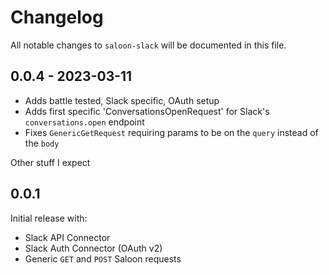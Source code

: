 # Changelog

All notable changes to `saloon-slack` will be documented in this file.

## 0.0.4 - 2023-03-11

- Adds battle tested, Slack specific, OAuth setup
- Adds first specific 'ConversationsOpenRequest' for Slack's `conversations.open` endpoint
- Fixes `GenericGetRequest` requiring params to be on the `query` instead of the `body`

Other stuff I expect

## 0.0.1

Initial release with:

- Slack API Connector
- Slack Auth Connector (OAuth v2)
- Generic `GET` and `POST` Saloon requests
